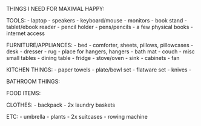 THINGS I NEED FOR MAXIMAL HAPPY:

TOOLS:
    - laptop
    - speakers
    - keyboard/mouse
    - monitors
    - book stand
    - tablet/ebook reader
    - pencil holder
    - pens/pencils
    - a few physical books
    - internet access

FURNITURE/APPLIANCES:
    - bed
    - comforter, sheets, pillows, pillowcases
    - desk
    - dresser
    - rug
    - place for hangers, hangers
    - bath mat
    - couch 
    - misc small tables
    - dining table
    - fridge
    - stove/oven
    - sink
    - cabinets
    - fan

KITCHEN THINGS:
    - paper towels
    - plate/bowl set
    - flatware set
    - knives
    - 

BATHROOM THINGS: 


FOOD ITEMS:


CLOTHES:
    - backpack
    - 2x laundry baskets


ETC:
    - umbrella
    - plants 
    - 2x suitcases
    - rowing machine
